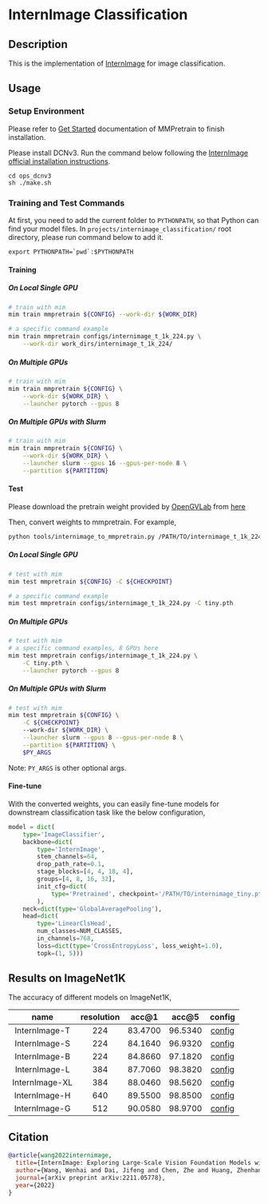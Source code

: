 # InternImage Classification

## Description

This is the implementation of [InternImage](https://arxiv.org/abs/2211.05778) for image classification.

## Usage

### Setup Environment

Please refer to [Get Started](https://mmpretrain.readthedocs.io/en/latest/get_started.html) documentation of MMPretrain to finish installation.

Please install DCNv3. Run the command below following the [ InternImage official installation instructions](https://github.com/OpenGVLab/InternImage/blob/master/classification/README.md).

```shell
cd ops_dcnv3
sh ./make.sh
```

### Training and Test Commands

At first, you need to add the current folder to `PYTHONPATH`, so that Python can find your model files. In `projects/internimage_classification/` root directory, please run command below to add it.

```shell
export PYTHONPATH=`pwd`:$PYTHONPATH
```

#### Training

##### On Local Single GPU

```bash
# train with mim
mim train mmpretrain ${CONFIG} --work-dir ${WORK_DIR}

# a specific command example
mim train mmpretrain configs/internimage_t_1k_224.py \
	--work-dir work_dirs/internimage_t_1k_224/
```

##### On Multiple GPUs

```bash
# train with mim
mim train mmpretrain ${CONFIG} \
    --work-dir ${WORK_DIR} \
    --launcher pytorch --gpus 8
```

##### On Multiple GPUs with Slurm

```bash
# train with mim
mim train mmpretrain ${CONFIG} \
    --work-dir ${WORK_DIR} \
    --launcher slurm --gpus 16 --gpus-per-node 8 \
    --partition ${PARTITION}
```

#### Test

Please download the pretrain weight provided by [OpenGVLab](https://github.com/OpenGVLab/) from [here](https://huggingface.co/OpenGVLab/InternImage/tree/main)

Then, convert weights to mmpretrain. For example,

```bash
python tools/internimage_to_mmpretrain.py /PATH/TO/internimage_t_1k_224.pth tiny.pth
```

##### On Local Single GPU

```bash
# test with mim
mim test mmpretrain ${CONFIG} -C ${CHECKPOINT}

# a specific command example
mim test mmpretrain configs/internimage_t_1k_224.py -C tiny.pth
```

##### On Multiple GPUs

```bash
# test with mim
# a specific command examples, 8 GPUs here
mim test mmpretrain configs/internimage_t_1k_224.py \
	-C tiny.pth \
    --launcher pytorch --gpus 8
```

##### On Multiple GPUs with Slurm

```bash
# test with mim
mim test mmpretrain ${CONFIG} \
    -C ${CHECKPOINT}
    --work-dir ${WORK_DIR} \
    --launcher slurm --gpus 8 --gpus-per-node 8 \
    --partition ${PARTITION} \
    $PY_ARGS
```

Note: `PY_ARGS` is other optional args.

#### Fine-tune

With the converted weights, you can easily fine-tune models for downstream classification task like the below configuration,

```python
model = dict(
    type='ImageClassifier',
    backbone=dict(
        type='InternImage',
        stem_channels=64,
        drop_path_rate=0.1,
        stage_blocks=[4, 4, 18, 4],
        groups=[4, 8, 16, 32],
        init_cfg=dict(
            type='Pretrained', checkpoint='/PATH/TO/internimage_tiny.pth', prefix='backbone')
        ),
    neck=dict(type='GlobalAveragePooling'),
    head=dict(
        type='LinearClsHead',
        num_classes=NUM_CLASSES,
        in_channels=768,
        loss=dict(type='CrossEntropyLoss', loss_weight=1.0),
        topk=(1, 5)))
```

## Results on ImageNet1K

The accuracy of different models on ImageNet1K,

|      name      | resolution |  acc@1  |  acc@5  |                    config                    |
| :------------: | :--------: | :-----: | :-----: | :------------------------------------------: |
| InternImage-T  |    224     | 83.4700 | 96.5340 | [config](./configs/internimage_t_1k_224.py)  |
| InternImage-S  |    224     | 84.1640 | 96.9320 | [config](./configs/internimage_s_1k_224.py)  |
| InternImage-B  |    224     | 84.8660 | 97.1820 | [config](./configs/internimage_b_1k_224.py)  |
| InternImage-L  |    384     | 87.7060 | 98.3820 | [config](./configs/internimage_l_1k_384.py)  |
| InternImage-XL |    384     | 88.0460 | 98.5620 | [config](./configs/internimage_xl_1k_384.py) |
| InternImage-H  |    640     | 89.5500 | 98.8500 | [config](./configs/internimage_h_1k_640.py)  |
| InternImage-G  |    512     | 90.0580 | 98.9700 | [config](./configs/internimage_g_1k_512.py)  |

## Citation

```bibtex
@article{wang2022internimage,
  title={InternImage: Exploring Large-Scale Vision Foundation Models with Deformable Convolutions},
  author={Wang, Wenhai and Dai, Jifeng and Chen, Zhe and Huang, Zhenhang and Li, Zhiqi and Zhu, Xizhou and Hu, Xiaowei and Lu, Tong and Lu, Lewei and Li, Hongsheng and others},
  journal={arXiv preprint arXiv:2211.05778},
  year={2022}
}
```
